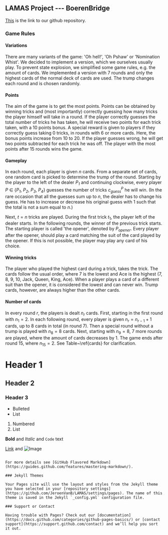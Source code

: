 ## LAMAS Project --- BoerenBridge

[This](https://github.com/JeroenVanB/LAMAS) is the link to our github repository.

### Game Rules

#### Variations
There are many variants of the game: 'Oh hell!', 'Oh Pshaw' or 'Nomination Whist'. We decided to implement a version, which we ourselves usually play. To prevent state explosion, we simplified some game rules, e.g. the amount of cards. We implemented a version with 7 rounds and only the highest cards of the normal deck of cards are used. The trump changes each round and is chosen randomly.

#### Points
The aim of the game is to get the most points. Points can be obtained by winning tricks and (most importantly) correctly guessing how many tricks the player himself will take in a round. 
If the player correctly guesses the total number of tricks he has taken, he will receive two points for each trick taken, with a 10 points bonus. A special reward is given to players if they correctly guess taking 0 tricks, in rounds with 6 or more cards. Here, the bonus points increase from 10 to 20.
If the player guesses wrong, he will get two points subtracted for each trick he was off. The player with the most points after 15 rounds wins the game.

#### Gameplay
In each round, each player is given _n_ cards. From a separate set of cards, one random card is picked to determine the trump of the round. Starting by the player to the left of the dealer _P<sub>1</sub>_ and continuing clockwise, every player _P_ $\in$ \{_P<sub>1</sub>_, _P<sub>2</sub>_, _P<sub>3</sub>_, _P<sub>4</sub>_\} guesses the number of tricks $c_{guess}^{P}$ he will win. (In the rare occasion that all the guesses sum up to $n$, the dealer has to change his guess. He has to increase or decrease his original guess with 1 such that the total is not a sum equal to $n$.)

Next, $t=n$ tricks are played. During the first trick $t_1$, the player left of the dealer starts. In the following rounds, the winner of the previous trick starts. The starting player is called 'the opener', denoted by $P_{opener}$. Every player after the opener, should play a card matching the suit of the card played by the opener. If this is not possible, the player may play any card of his choice.
#### Winning tricks
The player who played the highest card during a trick, takes the trick. The cards follow the usual order, where 7 is the lowest and Ace is the highest (7, 8, 9, 10, Jack, Queen, King, Ace). When a player plays a card of a different suit than the opener, it is considered the lowest and can never win.  Trump cards, however, are always higher than the other cards.


#### Number of cards
In every round $r$, the players is dealt $n_r$ cards. First, starting in the first round with $n_1=2$. In each following round, every player is given $n_r = n_{r-1}+1$ cards, up to 8 cards in total (in round 7). Then a special round without a trump is played with $n_8=8$ cards. Next, starting with $n_{9}=8$, 7 more rounds are played, where the amount of cards decreases by 1. The game ends after round 15, where $n_{15}=2$. See Table~\ref{cards} for clarification.

# Header 1
## Header 2
### Header 3

- Bulleted
- List

1. Numbered
2. List

**Bold** and _Italic_ and `Code` text

[Link](url) and ![Image](src)
```

For more details see [GitHub Flavored Markdown](https://guides.github.com/features/mastering-markdown/).

### Jekyll Themes

Your Pages site will use the layout and styles from the Jekyll theme you have selected in your [repository settings](https://github.com/JeroenVanB/LAMAS/settings/pages). The name of this theme is saved in the Jekyll `_config.yml` configuration file.

### Support or Contact

Having trouble with Pages? Check out our [documentation](https://docs.github.com/categories/github-pages-basics/) or [contact support](https://support.github.com/contact) and we’ll help you sort it out.
